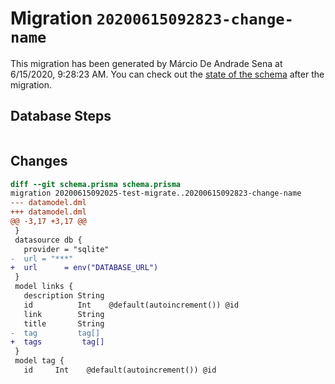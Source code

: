 # Migration `20200615092823-change-name`

This migration has been generated by Márcio De Andrade Sena at 6/15/2020, 9:28:23 AM.
You can check out the [state of the schema](./schema.prisma) after the migration.

## Database Steps

```sql

```

## Changes

```diff
diff --git schema.prisma schema.prisma
migration 20200615092025-test-migrate..20200615092823-change-name
--- datamodel.dml
+++ datamodel.dml
@@ -3,17 +3,17 @@
 }
 datasource db {
   provider = "sqlite"
-  url = "***"
+  url      = env("DATABASE_URL")
 }
 model links {
   description String
   id          Int    @default(autoincrement()) @id
   link        String
   title       String
-  tag         tag[]
+  tags         tag[]
 }
 model tag {
   id     Int    @default(autoincrement()) @id
```


